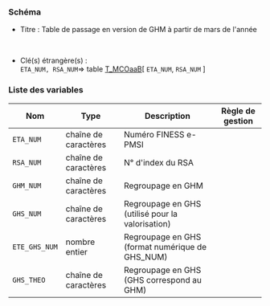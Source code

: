 ### Schéma


- Titre : Table de passage en version de GHM à partir de mars de l'année
<br />



- Clé(s) étrangère(s) : <br />
`ETA_NUM, RSA_NUM`=> table [T_MCOaaB](/tables/T_MCOaaB)[ `ETA_NUM`, `RSA_NUM` ]<br />

 
### Liste des variables

Nom | Type | Description | Règle de gestion
-|-|-|-
`ETA_NUM`| chaîne de caractères |Numéro FINESS e-PMSI||
`RSA_NUM`| chaîne de caractères |N° d'index du RSA||
`GHM_NUM`| chaîne de caractères |Regroupage en GHM||
`GHS_NUM`| chaîne de caractères |Regroupage en GHS (utilisé pour la valorisation)||
`ETE_GHS_NUM`| nombre entier |Regroupage en GHS (format numérique de GHS_NUM)||
`GHS_THEO`| chaîne de caractères |Regroupage en GHS (GHS correspond au GHM)||
